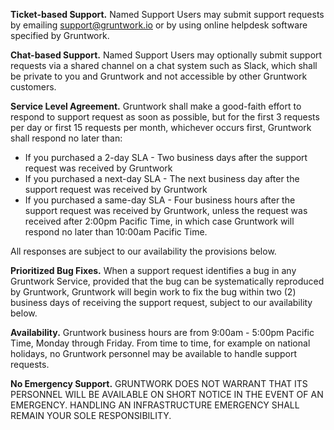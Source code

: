 **Ticket-based Support.** Named Support Users may submit support requests by emailing support@gruntwork.io or by using online helpdesk software specified by Gruntwork.

**Chat-based Support.** Named Support Users may optionally submit support requests via a shared channel on a chat system such as Slack, which shall be private to you and Gruntwork and not accessible by other Gruntwork customers.

**Service Level Agreement.** Gruntwork shall make a good-faith effort to respond to support request as soon as possible, but for the first 3 requests per day or first 15 requests per month, whichever occurs first, Gruntwork shall respond no later than:

- If you purchased a 2-day SLA - Two business days after the support request was received by Gruntwork
- If you purchased a next-day SLA - The next business day after the support request was received by Gruntwork
- If you purchased a same-day SLA - Four business hours after the support request was received by Gruntwork, unless the request was received after 2:00pm Pacific Time, in which case Gruntwork will respond no later than 10:00am Pacific Time.

All responses are subject to our availability the provisions below.

**Prioritized Bug Fixes.** When a support request identifies a bug in any Gruntwork Service, provided that the bug can be systematically reproduced by Gruntwork, Gruntwork will begin work to fix the bug within two (2) business days of receiving the support request, subject to our availability below.

**Availability.** Gruntwork business hours are from 9:00am - 5:00pm Pacific Time, Monday through Friday. From time to time, for example on national holidays, no Gruntwork personnel may be available to handle support requests.

**No Emergency Support.** GRUNTWORK DOES NOT WARRANT THAT ITS PERSONNEL WILL BE AVAILABLE ON SHORT NOTICE IN THE EVENT OF AN EMERGENCY. HANDLING AN INFRASTRUCTURE EMERGENCY SHALL REMAIN YOUR SOLE RESPONSIBILITY.
